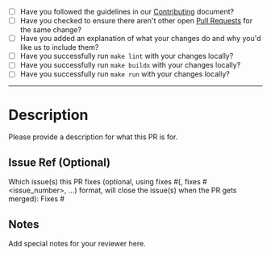 - [ ] Have you followed the guidelines in our [Contributing](https://github.com/stefancrain/folding-at-home/blob/HEAD/CONTRIBUTING.md) document?
- [ ] Have you checked to ensure there aren't other open [Pull Requests](https://github.com/stefancrain/folding-at-home/pulls) for the same change?
- [ ] Have you added an explanation of what your changes do and why you'd like us to include them?
- [ ] Have you successfully run `make lint` with your changes locally?
- [ ] Have you successfully run `make buildx` with your changes locally?
- [ ] Have you successfully run `make run` with your changes locally?

---

# Description

Please provide a description for what this PR is for.

## Issue Ref (Optional)

Which issue(s) this PR fixes (optional, using fixes #<issue number>(, fixes #<issue_number>, ...) format, will close the issue(s) when the PR gets merged): Fixes #

## Notes

Add special notes for your reviewer here.
